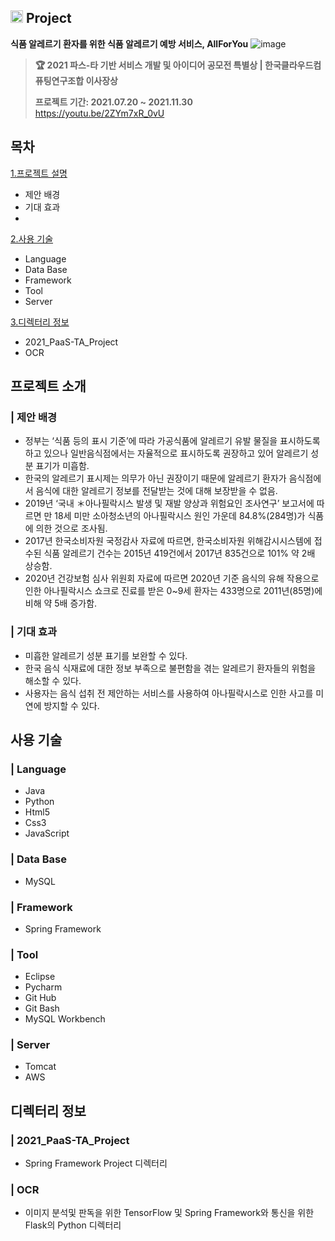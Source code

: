 ## <img width=20px src=https://user-images.githubusercontent.com/42789819/115147514-42221300-a096-11eb-9526-a68b8094f79c.png>  Project
**식품 알레르기 환자를 위한 식품 알레르기 예방 서비스, AllForYou**
![image](https://user-images.githubusercontent.com/80372103/182635725-9090dd10-c045-4c55-a973-b66f3b20fff3.png)

> **🏆  2021 파스-타 기반 서비스 개발 및 아이디어 공모전 특별상 | 한국클라우드컴퓨팅연구조합 이사장상**
> 
> **프로젝트 기간: 2021.07.20 ~ 2021.11.30**  
https://youtu.be/2ZYm7xR_0vU
## 목차
[1.프로젝트 설명](#프로젝트-설명)
* 제안 배경
* 기대 효과
* 
  
[2.사용 기술](#솔루션에-사용된-기술-및-버전)
*  Language
*  Data Base
*  Framework
*  Tool
*  Server
  
[3.디렉터리 정보](#디렉터리-정보)
* 2021_PaaS-TA_Project
* OCR<br>
  

## 프로젝트 소개
### | 제안 배경
* 정부는 ‘식품 등의 표시 기준’에 따라 가공식품에 알레르기 유발 물질을 표시하도록 하고 있으나 일반음식점에서는 자율적으로 표시하도록 권장하고 있어 알레르기 성분 표기가 미흡함.
* 한국의 알레르기 표시제는 의무가 아닌 권장이기 때문에 알레르기 환자가 음식점에서 음식에 대한 알레르기 정보를 전달받는 것에 대해 보장받을 수 없음.
* 2019년 ‘국내 ＊아나필락시스 발생 및 재발 양상과 위험요인 조사연구’ 보고서에 따르면 만 18세 미만 소아청소년의 아나필락시스 원인 가운데 84.8%(284명)가 식품에 의한 것으로 조사됨.
* 2017년 한국소비자원 국정감사 자료에 따르면, 한국소비자원 위해감시시스템에 접수된 식품 알레르기 건수는 2015년 419건에서 2017년 835건으로 101% 약 2배 상승함.
* 2020년 건강보험 심사 위원회 자료에 따르면 2020년 기준 음식의 유해 작용으로 인한 아나필락시스 쇼크로 진료를 받은 0~9세 환자는 433명으로 2011년(85명)에 비해 약 5배 증가함.
### | 기대 효과
* 미흡한 알레르기 성분 표기를 보완할 수 있다.
* 한국 음식 식재료에 대한 정보 부족으로 불편함을 겪는 알레르기 환자들의 위험을 해소할 수 있다.
* 사용자는 음식 섭취 전 제안하는 서비스를 사용하여 아나필락시스로 인한 사고를 미연에 방지할 수 있다. 
## 사용 기술
### | Language 
* Java 
* Python 
* Html5
* Css3
* JavaScript
### | Data Base
* MySQL 
### | Framework
* Spring Framework 
### | Tool
* Eclipse
* Pycharm
* Git Hub
* Git Bash
* MySQL Workbench
### | Server
* Tomcat 
* AWS
## 디렉터리 정보
### | 2021_PaaS-TA_Project
* Spring Framework Project 디렉터리
### | OCR
* 이미지 분석및 판독을 위한 TensorFlow 및 Spring Framework와 통신을 위한 Flask의 Python 디렉터리
